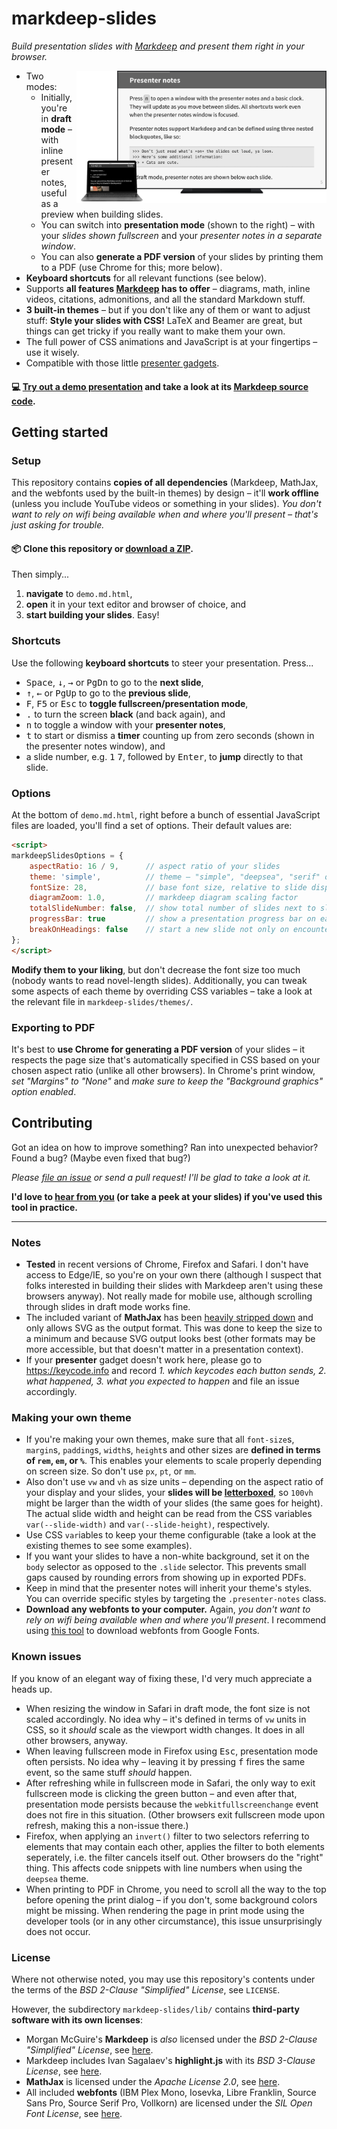# markdeep-slides

*Build presentation slides with [Markdeep](https://casual-effects.com/markdeep/) and present them right in your browser.*

<img align="right" width="400" src="screenshot.jpg">

* Two modes:
    * Initially, you're in **draft mode** – with inline presenter notes, useful as a preview when building slides.
    * You can switch into **presentation mode** (shown to the right) – with your *slides shown fullscreen* and your *presenter notes in a separate window*.
    * You can also **generate a PDF version** of your slides by printing them to a PDF (use Chrome for this; more below).
* **Keyboard shortcuts** for all relevant functions (see below).
* Supports **all features [Markdeep](https://casual-effects.com/markdeep/) has to offer** – diagrams, math, inline videos, citations, admonitions, and all the standard Markdown stuff.
* **3 built-in themes** – but if you don't like any of them or want to adjust stuff: **Style your slides with CSS!** LaTeX and Beamer are great, but things can get tricky if you really want to make them your own.
* The full power of CSS animations and JavaScript is at your fingertips – use it wisely.
* Compatible with those little [presenter gadgets](https://www.amazon.com/Logitech-Wireless-Presenter-Presentation-Pointer/dp/B00B6MODOA/).


#### 💻 [Try out a demo presentation](https://doersino.github.io/markdeep-slides/demo.md.html) and take a look at its [Markdeep source code](demo.md.html).


## Getting started

### Setup

This repository contains **copies of all dependencies** (Markdeep, MathJax, and the webfonts used by the built-in themes) by design – it'll **work offline** (unless you include YouTube videos or something in your slides). *You don't want to rely on wifi being available when and where you'll present – that's just asking for trouble.*

#### 📦 Clone this repository or [download a ZIP](https://github.com/doersino/markdeep-slides/archive/master.zip).

Then simply...

1. **navigate** to `demo.md.html`,
2. **open** it in your text editor and browser of choice, and
3. **start building your slides**. Easy!


### Shortcuts

Use the following **keyboard shortcuts** to steer your presentation. Press...

* <kbd>Space</kbd>, <kbd>↓</kbd>, <kbd>→</kbd> or <kbd>PgDn</kbd> to go to the **next slide**,
* <kbd>↑</kbd>, <kbd>←</kbd> or <kbd>PgUp</kbd> to go to the **previous slide**,
* <kbd>F</kbd>, <kbd>F5</kbd> or <kbd>Esc</kbd> to **toggle fullscreen/presentation mode**,
* <kbd>.</kbd> to turn the screen **black** (and back again), and
* <kbd>n</kbd> to toggle a window with your **presenter notes**,
* <kbd>t</kbd> to start or dismiss a **timer** counting up from zero seconds (shown in the presenter notes window), and
* a slide number, e.g. <kbd>1</kbd> <kbd>7</kbd>, followed by <kbd>Enter</kbd>, to **jump** directly to that slide.


### Options

At the bottom of `demo.md.html`, right before a bunch of essential JavaScript files are loaded, you'll find a set of options. Their default values are:

```html
<script>
markdeepSlidesOptions = {
    aspectRatio: 16 / 9,      // aspect ratio of your slides
    theme: 'simple',          // theme – "simple", "deepsea", "serif" or path of a stylesheet
    fontSize: 28,             // base font size, relative to slide display size
    diagramZoom: 1.0,         // markdeep diagram scaling factor
    totalSlideNumber: false,  // show total number of slides next to slide number?
    progressBar: true         // show a presentation progress bar on each slide?
    breakOnHeadings: false    // start a new slide not only on encountering "---", but also level 1 and 2 headings?
};
</script>
```

**Modify them to your liking**, but don't decrease the font size too much (nobody wants to read novel-length slides). Additionally, you can tweak some aspects of each theme by overriding CSS variables – take a look at the relevant file in `markdeep-slides/themes/`.


### Exporting to PDF

It's best to **use Chrome for generating a PDF version** of your slides – it respects the page size that's automatically specified in CSS based on your chosen aspect ratio (unlike all other browsers). In Chrome's print window, *set "Margins" to "None"* and *make sure to keep the "Background graphics" option enabled*.


## Contributing

Got an idea on how to improve something? Ran into unexpected behavior? Found a bug? (Maybe even fixed that bug?)

*Please [file an issue](https://github.com/doersino/markdeep-slides/issues) or send a pull request! I'll be glad to take a look at it.*

**I'd love to [hear from you](https://hejnoah.com/about.html) (or take a peek at your slides) if you've used this tool in practice.**


---


### Notes

* **Tested** in recent versions of Chrome, Firefox and Safari. I don't have access to Edge/IE, so you're on your own there (although I suspect that folks interested in building their slides with Markdeep aren't using these browsers anyway). Not really made for mobile use, although scrolling through slides in draft mode works fine.
* The included variant of **MathJax** has been [heavily stripped down](https://github.com/mathjax/MathJax-docs/wiki/Guide:-reducing-size-of-a-mathjax-installation/1814429ed1e97bfb7675c0fd400804baa9287249) and only allows SVG as the output format. This was done to keep the size to a minimum and because SVG output looks best (other formats may be more accessible, but that doesn't matter in a presentation context).
* If your **presenter** gadget doesn't work here, please go to https://keycode.info and record *1. which keycodes each button sends, 2. what happened, 3. what you expected to happen* and file an issue accordingly.


### Making your own theme

* If you're making your own themes, make sure that all `font-size`s, `margin`s, `padding`s, `width`s, `height`s and other sizes are **defined in terms of `rem`, `em`, or `%`**. This enables your elements to scale properly depending on screen size. So don't use `px`, `pt`, or `mm`.
* Also don't use `vw` and `vh` as size units – depending on the aspect ratio of your display and your slides, your **slides will be [letterboxed](https://en.wikipedia.org/wiki/Letterboxing_(filming))**, so `100vh` might be larger than the width of your slides (the same goes for height). The actual slide width and height can be read from the CSS variables `var(--slide-width)` and `var(--slide-height)`, respectively.
* Use CSS `var`iables to keep your theme configurable (take a look at the existing themes to see some examples).
* If you want your slides to have a non-white background, set it on the `body` selector as opposed to the `.slide` selector. This prevents small gaps caused by rounding errors from showing up in exported PDFs.
* Keep in mind that the presenter notes will inherit your theme's styles. You can override specific styles by targeting the `.presenter-notes` class.
* **Download any webfonts to your computer.** Again, *you don't want to rely on wifi being available when and where you'll present*. I recommend using [this tool](https://google-webfonts-helper.herokuapp.com/fonts) to download webfonts from Google Fonts.


### Known issues

If you know of an elegant way of fixing these, I'd very much appreciate a heads up.

* When resizing the window in Safari in draft mode, the font size is not scaled accordingly. No idea why – it's defined in terms of `vw` units in CSS, so it *should* scale as the viewport width changes. It does in all other browsers, anyway.
* When leaving fullscreen mode in Firefox using <kbd>Esc</kbd>, presentation mode often persists. No idea why – leaving it by pressing <kbd>f</kbd> fires the same event, so the same stuff *should* happen.
* After refreshing while in fullscreen mode in Safari, the only way to exit fullscreen mode is clicking the green button – and even after that, presentation mode persists because the `webkitfullscreenchange` event does not fire in this situation. (Other browsers exit fullscreen mode upon refresh, making this a non-issue there.)
* Firefox, when applying an `invert()` filter to two selectors referring to elements that may contain each other, applies the filter to both elements seperately, i.e. the filter cancels itself out. Other browsers do the "right" thing. This affects code snippets with line numbers when using the `deepsea` theme.
* When printing to PDF in Chrome, you need to scroll all the way to the top before opening the print dialog – if you don't, some background colors might be missing. When rendering the page in print mode using the developer tools (or in any other circumstance), this issue unsurprisingly does not occur.


### License

Where not otherwise noted, you may use this repository's contents under the terms of the *BSD 2-Clause "Simplified" License*, see `LICENSE`.

However, the subdirectory `markdeep-slides/lib/` contains **third-party software with its own licenses**:

* Morgan McGuire's **Markdeep** is *also* licensed under the *BSD 2-Clause "Simplified" License*, see [here](https://casual-effects.com/markdeep/#license).
* Markdeep includes Ivan Sagalaev's **highlight.js** with its *BSD 3-Clause License*, see [here](https://github.com/highlightjs/highlight.js/blob/master/LICENSE).
* **MathJax** is licensed under the *Apache License 2.0*, see [here](https://github.com/mathjax/MathJax/blob/master/LICENSE).
* All included **webfonts** (IBM Plex Mono, Iosevka, Libre Franklin, Source Sans Pro, Source Serif Pro, Vollkorn) are licensed under the *SIL Open Font License*, see [here](https://scripts.sil.org/cms/scripts/page.php?site_id=nrsi&id=OFL_web).
